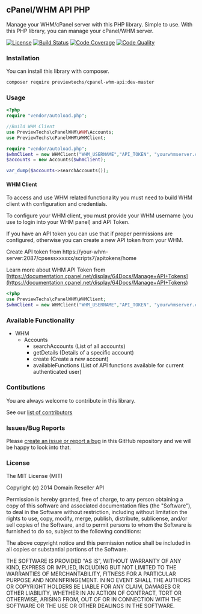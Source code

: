 ## cPanel/WHM API PHP
Manage your WHM/cPanel server with this PHP library. Simple to use. With this PHP library, you can manage your cPanel/WHM server.

[![License](https://img.shields.io/packagist/l/previewtechs/cpanel-whm-api.svg)](https://github.com/PreviewTechnologies/cpanel-whm-api/blob/master/LICENSE)
[![Build Status](https://api.travis-ci.org/PreviewTechnologies/cpanel-whm-api.svg?branch=master)](https://travis-ci.org/PreviewTechnologies/cpanel-whm-api)
[![Code Coverage](https://scrutinizer-ci.com/g/PreviewTechnologies/cpanel-whm-api/badges/coverage.png?b=master)](https://scrutinizer-ci.com/g/PreviewTechnologies/cpanel-whm-api/?branch=master)
[![Code Quality](https://scrutinizer-ci.com/g/PreviewTechnologies/cpanel-whm-api/badges/quality-score.png?b=master)](https://scrutinizer-ci.com/g/PreviewTechnologies/cpanel-whm-api/?branch=master)

### Installation

You can install this library with composer.

```bash
composer require previewtechs/cpanel-whm-api:dev-master
```

### Usage
```php
<?php
require "vendor/autoload.php";

//Build WHM Client
use PreviewTechs\cPanelWHM\WHM\Accounts;
use PreviewTechs\cPanelWHM\WHMClient;

require "vendor/autoload.php";
$whmClient = new WHMClient("WHM_USERNAME","API_TOKEN", "yourwhmserver.com", 2087);
$accounts = new Accounts($whmClient);

var_dump($accounts->searchAccounts());
```

#### WHM Client

To access and use WHM related functionality you must need to build WHM client with configuration
and credentials.

To configure your WHM client, you must provide your WHM username (you use to login into your WHM panel) and API Token. 

If you have an API token you can use that if proper permissions are configured, otherwise
you can create a new API token from your WHM.

Create API token from https://your-whm-server:2087/cpsessxxxxxx/scripts7/apitokens/home

Learn more about WHM API Token from [https://documentation.cpanel.net/display/64Docs/Manage+API+Tokens](https://documentation.cpanel.net/display/64Docs/Manage+API+Tokens)
```php
<?php
use PreviewTechs\cPanelWHM\WHMClient;
$whmClient = new WHMClient("WHM_USERNAME","API_TOKEN", "yourwhmserver.com", 2087);
```

### Available Functionality
- WHM
  - Accounts
    - searchAccounts (List of all accounts)
    - getDetails (Details of a specific account)
    - create (Create a new account)
    - availableFunctions (List of API functions available for current authenticated user)
    

### Contibutions
You are always welcome to contribute in this library.

See our [list of contributors](https://github.com/PreviewTechnologies/cpanel-whm-api/graphs/contributors)

### Issues/Bug Reports
Please [create an issue or report a bug](https://github.com/PreviewTechnologies/cpanel-whm-api/issues/new) in this GitHub repository and we will be
happy to look into that.

### License

The MIT License (MIT)

Copyright (c) 2014 Domain Reseller API

Permission is hereby granted, free of charge, to any person obtaining a copy
of this software and associated documentation files (the "Software"), to deal
in the Software without restriction, including without limitation the rights
to use, copy, modify, merge, publish, distribute, sublicense, and/or sell
copies of the Software, and to permit persons to whom the Software is
furnished to do so, subject to the following conditions:

The above copyright notice and this permission notice shall be included in all
copies or substantial portions of the Software.

THE SOFTWARE IS PROVIDED "AS IS", WITHOUT WARRANTY OF ANY KIND, EXPRESS OR
IMPLIED, INCLUDING BUT NOT LIMITED TO THE WARRANTIES OF MERCHANTABILITY,
FITNESS FOR A PARTICULAR PURPOSE AND NONINFRINGEMENT. IN NO EVENT SHALL THE
AUTHORS OR COPYRIGHT HOLDERS BE LIABLE FOR ANY CLAIM, DAMAGES OR OTHER
LIABILITY, WHETHER IN AN ACTION OF CONTRACT, TORT OR OTHERWISE, ARISING FROM,
OUT OF OR IN CONNECTION WITH THE SOFTWARE OR THE USE OR OTHER DEALINGS IN THE
SOFTWARE.